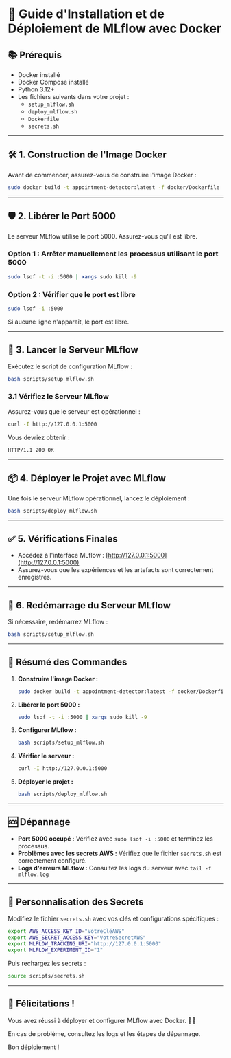 # 🚀 **Guide d'Installation et de Déploiement de MLflow avec Docker**

## 📚 **Prérequis**
- Docker installé
- Docker Compose installé
- Python 3.12+
- Les fichiers suivants dans votre projet :
   - `setup_mlflow.sh`
   - `deploy_mlflow.sh`
   - `Dockerfile`
   - `secrets.sh`

---

## 🛠️ **1. Construction de l'Image Docker**
Avant de commencer, assurez-vous de construire l'image Docker :

```bash
sudo docker build -t appointment-detector:latest -f docker/Dockerfile .
```

---

## 🛡️ **2. Libérer le Port 5000**
Le serveur MLflow utilise le port 5000. Assurez-vous qu'il est libre.

### **Option 1 : Arrêter manuellement les processus utilisant le port 5000**
```bash
sudo lsof -t -i :5000 | xargs sudo kill -9
```

### **Option 2 : Vérifier que le port est libre**
```bash
sudo lsof -i :5000
```

Si aucune ligne n'apparaît, le port est libre.

---

## 🚀 **3. Lancer le Serveur MLflow**
Exécutez le script de configuration MLflow :

```bash
bash scripts/setup_mlflow.sh
```

### **3.1 Vérifiez le Serveur MLflow**
Assurez-vous que le serveur est opérationnel :

```bash
curl -I http://127.0.0.1:5000
```

Vous devriez obtenir :
```
HTTP/1.1 200 OK
```

---

## 📦 **4. Déployer le Projet avec MLflow**
Une fois le serveur MLflow opérationnel, lancez le déploiement :

```bash
bash scripts/deploy_mlflow.sh
```

---

## ✅ **5. Vérifications Finales**
- Accédez à l'interface MLflow : [http://127.0.0.1:5000](http://127.0.0.1:5000)
- Assurez-vous que les expériences et les artefacts sont correctement enregistrés.

---

## 🔄 **6. Redémarrage du Serveur MLflow**
Si nécessaire, redémarrez MLflow :

```bash
bash scripts/setup_mlflow.sh
```

---

## 📑 **Résumé des Commandes**
1. **Construire l'image Docker :**
   ```bash
   sudo docker build -t appointment-detector:latest -f docker/Dockerfile .
   ```
2. **Libérer le port 5000 :**
   ```bash
   sudo lsof -t -i :5000 | xargs sudo kill -9
   ```
3. **Configurer MLflow :**
   ```bash
   bash scripts/setup_mlflow.sh
   ```
4. **Vérifier le serveur :**
   ```bash
   curl -I http://127.0.0.1:5000
   ```
5. **Déployer le projet :**
   ```bash
   bash scripts/deploy_mlflow.sh
   ```

---

## 🆘 **Dépannage**
- **Port 5000 occupé :** Vérifiez avec `sudo lsof -i :5000` et terminez les processus.
- **Problèmes avec les secrets AWS :** Vérifiez que le fichier `secrets.sh` est correctement configuré.
- **Logs d'erreurs MLflow :** Consultez les logs du serveur avec `tail -f mlflow.log`

---

## 📝 **Personnalisation des Secrets**
Modifiez le fichier `secrets.sh` avec vos clés et configurations spécifiques :

```bash
export AWS_ACCESS_KEY_ID="VotreCléAWS"
export AWS_SECRET_ACCESS_KEY="VotreSecretAWS"
export MLFLOW_TRACKING_URI="http://127.0.0.1:5000"
export MLFLOW_EXPERIMENT_ID="1"
```

Puis rechargez les secrets :
```bash
source scripts/secrets.sh
```

---

## 🎯 **Félicitations !**
Vous avez réussi à déployer et configurer MLflow avec Docker. 🚀🎉

En cas de problème, consultez les logs et les étapes de dépannage.

Bon déploiement !




